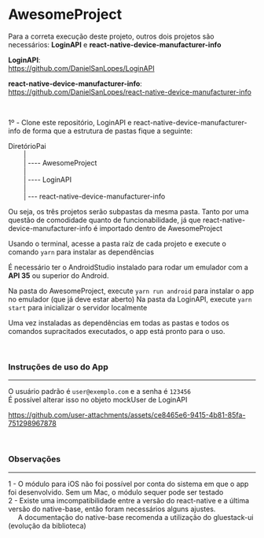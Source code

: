 # AwesomeProject

Para a correta execução deste projeto, outros dois projetos são necessários: **LoginAPI** e **react-native-device-manufacturer-info**

**LoginAPI**:   
https://github.com/DanielSanLopes/LoginAPI

**react-native-device-manufacturer-info**:   
https://github.com/DanielSanLopes/react-native-device-manufacturer-info

&nbsp;&nbsp;&nbsp;&nbsp;

1º - Clone este repositório, LoginAPI e react-native-device-manufacturer-info de forma que a estrutura de pastas fique a seguinte:

DiretórioPai  
&nbsp;&nbsp;&nbsp;&nbsp;&nbsp;&nbsp;&nbsp;&nbsp;|  
&nbsp;&nbsp;&nbsp;&nbsp;&nbsp;&nbsp;&nbsp;&nbsp;| ---- AwesomeProject  
&nbsp;&nbsp;&nbsp;&nbsp;&nbsp;&nbsp;&nbsp;&nbsp;|  
&nbsp;&nbsp;&nbsp;&nbsp;&nbsp;&nbsp;&nbsp;&nbsp;| ---- LoginAPI  
&nbsp;&nbsp;&nbsp;&nbsp;&nbsp;&nbsp;&nbsp;&nbsp;|  
&nbsp;&nbsp;&nbsp;&nbsp;&nbsp;&nbsp;&nbsp;&nbsp;| --- react-native-device-manufacturer-info  

Ou seja, os três projetos serão subpastas da mesma pasta. Tanto por uma questão de comodidade quanto de funcionabilidade, já que react-native-device-manufacturer-info 
é importado dentro de AwesomeProject

Usando o terminal, acesse a pasta raíz de cada projeto e execute o  comando ``yarn``  para instalar as dependências

É necessário ter o AndroidStudio instalado para rodar um emulador com a **API 35** ou superior do Android. 

Na pasta do AwesomeProject, execute ``yarn run android`` para instalar o app no emulador (que já deve estar aberto) 
Na pasta da LoginAPI, execute ``yarn start``  para inicializar o servidor localmente

Uma vez instaladas as dependências em todas as pastas e todos os comandos supracitados executados, o app está pronto para o uso.

&nbsp;&nbsp;&nbsp;&nbsp;

### Instruções de uso do App
***

O usuário padrão é ``user@exemplo.com`` e a senha é ``123456``   
É possível alterar isso no objeto mockUser de LoginAPI



https://github.com/user-attachments/assets/ce8465e6-9415-4b81-85fa-751298967878



&nbsp;&nbsp;&nbsp;&nbsp;

### Observações
***

1 - O módulo para iOS não foi possível por conta do sistema em que o app foi desenvolvido. Sem um Mac, o módulo sequer pode ser testado  
2 - Existe uma imcompatibilidade entre a versão do react-native e a última versão do native-base, então foram necessários alguns ajustes.  
&nbsp;&nbsp;&nbsp;&nbsp;&nbsp;A documentação do native-base recomenda a utilização do gluestack-ui (evolução da biblioteca)

